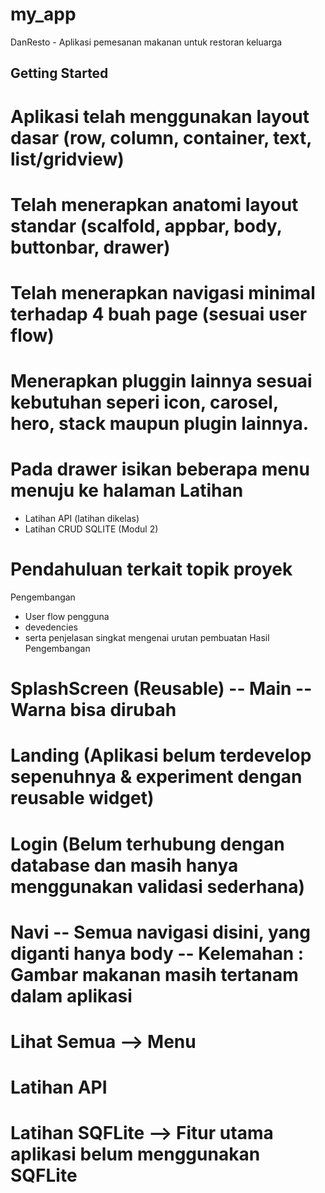 # my_app

DanResto - Aplikasi pemesanan makanan untuk restoran keluarga

## Getting Started

# Aplikasi telah menggunakan layout dasar (row, column, container, text, list/gridview)

# Telah menerapkan anatomi layout standar (scalfold, appbar, body, buttonbar, drawer)

# Telah menerapkan navigasi minimal terhadap 4 buah page (sesuai user flow)

# Menerapkan pluggin lainnya sesuai kebutuhan seperi icon, carosel, hero, stack maupun plugin lainnya.

# Pada drawer isikan beberapa menu menuju ke halaman Latihan
- Latihan API (latihan dikelas)
- Latihan CRUD SQLITE (Modul 2)



# Pendahuluan terkait topik proyek
Pengembangan
- User flow pengguna
- devedencies
- serta penjelasan singkat mengenai urutan pembuatan
Hasil Pengembangan

# SplashScreen (Reusable) -- Main -- Warna bisa dirubah

# Landing (Aplikasi belum terdevelop sepenuhnya & experiment dengan reusable widget)

# Login (Belum terhubung dengan database dan masih hanya menggunakan validasi sederhana)

# Navi -- Semua navigasi disini, yang diganti hanya body -- Kelemahan : Gambar makanan masih tertanam dalam aplikasi

# Lihat Semua --> Menu

# Latihan API
# Latihan SQFLite --> Fitur utama aplikasi belum menggunakan SQFLite